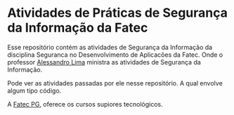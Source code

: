 # Atividades de Práticas de Segurança da Informação da Fatec

Esse repositório contém as atividades de Segurança da Informação da disciplina Seguranca no Desenvolvimento de Aplicacões da Fatec. Onde o professor [Alessandro Lima](https://www.linkedin.com/search/results/all/?heroEntityKey=urn%3Ali%3Afsd_profile%3AACoAABY2Ps0BrRVOrSc4wbgwJfTStyHf-N4y9Wo&keywords=Alessandro%20Lima&origin=ENTITY_SEARCH_HOME_HISTORY&sid=3.) ministra as atividades de Segurança da Informação.

Pode ver as atividades passadas por ele nesse repositório. A qual envolve algum tipo código.

A [Fatec PG](https://fatecpg.cps.sp.gov.br/), oferece os cursos supiores tecnológicos.
